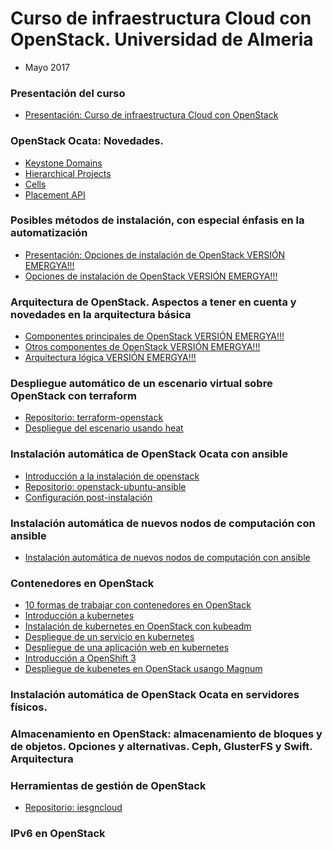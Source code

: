 # Curso de infraestructura Cloud con OpenStack. Universidad de Almeria
  - Mayo 2017 

### Presentación del curso

* [Presentación: Curso de infraestructura Cloud con
  OpenStack](https://iesgn.github.io/curso-ual17/presentacion_curso_ual.html#/)

### OpenStack Ocata: Novedades.

* [Keystone Domains](https://wiki.openstack.org/wiki/Domains)
* [Hierarchical Projects](https://specs.openstack.org/openstack/keystone-specs/specs/juno/hierarchical_multitenancy.html)
* [Cells](https://docs.openstack.org/developer/nova/cells.html#manifesto)
* [Placement API](https://docs.openstack.org/developer/nova/placement.html)

### Posibles métodos de instalación, con especial énfasis en la automatización

* [Presentación: Opciones de instalación de OpenStack VERSIÓN EMERGYA!!!](https://iesgn.github.io/curso-ual17/opciones_instalacion_openstack.html#/)
* [Opciones de instalación de OpenStack VERSIÓN EMERGYA!!!](doc/opciones_instalacion.md)

### Arquitectura de OpenStack. Aspectos a tener en cuenta y novedades en la arquitectura básica

* [Componentes principales de OpenStack VERSIÓN EMERGYA!!!](https://iesgn.github.io/curso-ual17/componentes_core.html#/)
* [Otros componentes de OpenStack VERSIÓN EMERGYA!!!](https://iesgn.github.io/curso-ual17/otros_componentes.html#/)
* [Arquitectura lógica VERSIÓN EMERGYA!!!](https://iesgn.github.io/curso-ual17/arquitectura_logica.html#/)


### Despliegue automático de un escenario virtual sobre OpenStack con terraform

 * [Repositorio: terraform-openstack](https://github.com/iesgn/terraform-openstack/)
 * [Despliegue del escenario usando heat](https://github.com/iesgn/curso-ual17/blob/master/doc/heat.yaml)

### Instalación automática de OpenStack Ocata con ansible

* [Introducción a la instalación de openstack](https://iesgn.github.io/curso-ual17/instalacion_openstack.html#/)
 * [Repositorio: openstack-ubuntu-ansible](https://github.com/iesgn/openstack-ubuntu-ansible/tree/ocata)
 * [Configuración post-instalación](doc/post_instalacion.md)

### Instalación automática de nuevos nodos de computación con ansible

* [Instalación automática de nuevos nodos de computación con ansible](doc/instalacion_computo.md) 

### Contenedores en OpenStack 

* [10 formas de trabajar con contenedores en OpenStack](https://iesgn.github.io/curso-ual17/openstack_contenedores.html#/)
* [Introducción a kubernetes](doc/introduccion_kubernetes.md)
* [Instalación de kubernetes en OpenStack con kubeadm](doc/kubeadm.md)
* [Despliegue de un servicio en kubernetes](doc/despliegue_servicio.md)
* [Despliegue de una aplicación web en kubernetes](doc/despliegue_aplicacion.md)
* [Introducción a OpenShift 3](doc/introduccion_openshift.md)
* [Despliegue de kubenetes en OpenStack usango Magnum](doc/magnum.md)

### Instalación automática de OpenStack Ocata en servidores físicos.

### Almacenamiento en OpenStack: almacenamiento de bloques y de objetos. Opciones y alternativas. Ceph, GlusterFS y Swift. Arquitectura

### Herramientas de gestión de OpenStack

* [Repositorio: iesgncloud](https://github.com/iesgn/iesgncloud)

### IPv6 en OpenStack 

